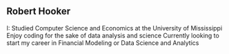 ## Robert Hooker

I:
Studied Computer Science and Economics at the University of Mississippi
Enjoy coding for the sake of data analysis and science
Currently looking to start my career in Financial Modeling or Data Science and Analytics

